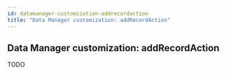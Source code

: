 ```yaml
---
id: datamanager-customization-addrecordaction
title: "Data Manager customization: addRecordAction"
---
```


## Data Manager customization: addRecordAction

TODO